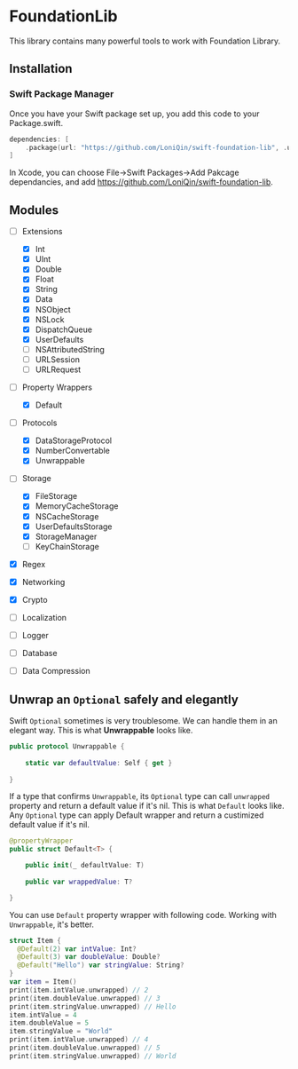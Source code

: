 # FoundationLib

This library contains many powerful tools to work with Foundation Library.

## Installation

### Swift Package Manager

Once you have your Swift package set up, you add this code to your Package.swift.

```swift
dependencies: [
    .package(url: "https://github.com/LoniQin/swift-foundation-lib", .upToNextMajor(from: "1.0.0"))
]
```

In Xcode, you can choose File->Swift Packages->Add Pakcage dependancies, and add https://github.com/LoniQin/swift-foundation-lib.


## Modules
- [ ] Extensions
    - [x] Int
    - [x] UInt
    - [x] Double
    - [x] Float
    - [x] String
    - [x] Data
    - [x] NSObject
    - [x] NSLock
    - [x] DispatchQueue
    - [x] UserDefaults
    - [ ] NSAttributedString
    - [ ] URLSession
    - [ ] URLRequest
- [ ] Property Wrappers
    - [x] Default
- [ ] Protocols
    - [x] DataStorageProtocol
    - [x] NumberConvertable
    - [x] Unwrappable
- [ ] Storage
    - [x] FileStorage
    - [x] MemoryCacheStorage
    - [x] NSCacheStorage
    - [x] UserDefaultsStorage
    - [x] StorageManager
    - [ ] KeyChainStorage

- [x] Regex
- [x] Networking
- [x] Crypto
- [ ] Localization
- [ ] Logger
- [ ] Database
- [ ] Data Compression


## Unwrap an `Optional` safely and elegantly
Swift `Optional` sometimes is very troublesome. We can handle them in an elegant way.
This is what **Unwrappable** looks like.
```swift
public protocol Unwrappable {
    
    static var defaultValue: Self { get }
    
}
```
If a type that confirms `Unwrappable`, its `Optional` type can call `unwrapped` property and return a default value if it's nil.
This is what `Default` looks like. Any `Optional` type can apply Default wrapper and return a custimized default value if it's nil.
```swift
@propertyWrapper
public struct Default<T> {

    public init(_ defaultValue: T)
    
    public var wrappedValue: T?

}
```
You can use `Default` property wrapper with following code. Working with `Unwrappable`, it's better.
```swift
struct Item {
  @Default(2) var intValue: Int?
  @Default(3) var doubleValue: Double?
  @Default("Hello") var stringValue: String?
}
var item = Item()
print(item.intValue.unwrapped) // 2
print(item.doubleValue.unwrapped) // 3
print(item.stringValue.unwrapped) // Hello
item.intValue = 4
item.doubleValue = 5
item.stringValue = "World"
print(item.intValue.unwrapped) // 4
print(item.doubleValue.unwrapped) // 5
print(item.stringValue.unwrapped) // World
```
